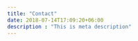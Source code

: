 ```yaml
---
title: "Contact"
date: 2018-07-14T17:09:20+06:00
description : "This is meta description"
---
```


